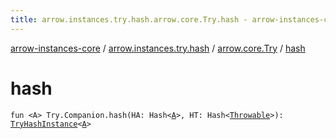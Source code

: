 ```yaml
---
title: arrow.instances.try.hash.arrow.core.Try.hash - arrow-instances-core
---
```


[arrow-instances-core](../../index.html) / [arrow.instances.try.hash](../index.html) / [arrow.core.Try](index.html) / [hash](./hash.html)

# hash

`fun <A> Try.Companion.hash(HA: Hash<`[`A`](hash.html#A)`>, HT: Hash<`[`Throwable`](https://kotlinlang.org/api/latest/jvm/stdlib/kotlin/-throwable/index.html)`>): `[`TryHashInstance`](../../arrow.instances/-try-hash-instance/index.html)`<`[`A`](hash.html#A)`>`